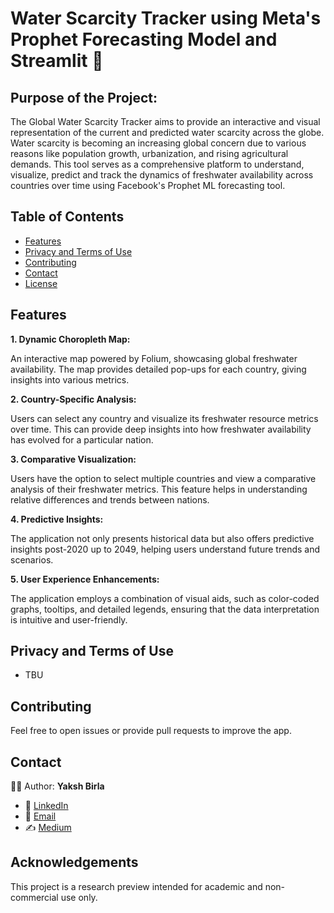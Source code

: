 # Water Scarcity Tracker using Meta's Prophet Forecasting Model and Streamlit :balloon:

## Purpose of the Project:

The Global Water Scarcity Tracker aims to provide an interactive and visual representation of the current and predicted water scarcity across the globe. Water scarcity is becoming an increasing global concern due to various reasons like population growth, urbanization, and rising agricultural demands. This tool serves as a comprehensive platform to understand, visualize, predict and track the dynamics of freshwater availability across countries over time using Facebook's Prophet ML forecasting tool.

## Table of Contents

- [Features](#features)
- [Privacy and Terms of Use](#privacy-and-terms-of-use)
- [Contributing](#contributing)
- [Contact](#contact)
- [License](#license)

## Features

**1. Dynamic Choropleth Map:**

An interactive map powered by Folium, showcasing global freshwater availability. The map provides detailed pop-ups for each country, giving insights into various metrics.

**2. Country-Specific Analysis:**

Users can select any country and visualize its freshwater resource metrics over time. This can provide deep insights into how freshwater availability has evolved for a particular nation.

**3. Comparative Visualization:**

Users have the option to select multiple countries and view a comparative analysis of their freshwater metrics. This feature helps in understanding relative differences and trends between nations.

**4. Predictive Insights:**

The application not only presents historical data but also offers predictive insights post-2020 up to 2049, helping users understand future trends and scenarios.

**5. User Experience Enhancements:**

The application employs a combination of visual aids, such as color-coded graphs, tooltips, and detailed legends, ensuring that the data interpretation is intuitive and user-friendly. 


## Privacy and Terms of Use

- TBU

## Contributing

Feel free to open issues or provide pull requests to improve the app.

## Contact

👨‍💻 Author: **Yaksh Birla**
- 🔗 [LinkedIn](https://www.linkedin.com/in/yakshb/)
- 📧 [Email](mailto:yb.codes@gmail.com)
- ✍️ [Medium](https://medium.com/@yakshb)

## Acknowledgements

This project is a research preview intended for academic and non-commercial use only.
